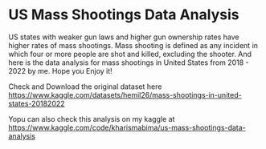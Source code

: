 # US Mass Shootings Data Analysis
US states with weaker gun laws and higher gun ownership rates have higher rates of mass shootings. Mass shooting is defined as any incident in which four or more people are shot and killed, excluding the shooter.
And here is the data analysis for mass shootings in United States from 2018 - 2022 by me. Hope you Enjoy it!

Check and Download the original dataset here https://www.kaggle.com/datasets/hemil26/mass-shootings-in-united-states-20182022

Yopu can also check this analysis on my kaggle at https://www.kaggle.com/code/kharismabima/us-mass-shootings-data-analysis
